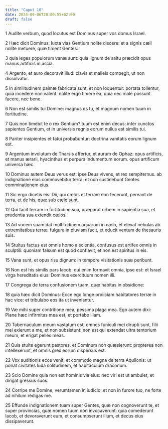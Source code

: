 ```yaml
---
title: "Caput 10"
date: 2024-09-06T20:00:55+02:00
draft: false
---
```



1 Audite verbum, quod locutus est Dominus super vos domus Israel.

2 Hæc dicit Dominus: Iuxta vias Gentium nolite discere: et a signis cæli nolite metuere, quæ timent Gentes:

3 quia leges populorum vanæ sunt: quia lignum de saltu præcidit opus manus artificis in ascia.

4 Argento, et auro decoravit illud: clavis et malleis compegit, ut non dissolvatur.

5 In similitudinem palmæ fabricata sunt, et non loquentur: portata tollentur, quia incedere non valent. nolite ergo timere ea, quia nec male possunt facere, nec bene.

6 Non est similis tui Domine: magnus es tu, et magnum nomen tuum in fortitudine.

7 Quis non timebit te o rex Gentium? tuum est enim decus: inter cunctos sapientes Gentium, et in universis regnis eorum nullus est similis tui.

8 Pariter insipientes et fatui probabuntur: doctrina vanitatis eorum lignum est.

9 Argentum involutum de Tharsis affertur, et aurum de Ophaz: opus artificis, et manus ærarii, hyacinthus et purpura indumentum eorum. opus artificum universa hæc.

10 Dominus autem Deus verus est: ipse Deus vivens, et rex sempiternus. ab indignatione eius commovebitur terra: et non sustinebunt Gentes comminationem eius.

11 Sic ergo dicetis eis: Dii, qui cælos et terram non fecerunt, pereant de terra, et de his, quæ sub cælo sunt.

12 Qui facit terram in fortitudine sua, præparat orbem in sapientia sua, et prudentia sua extendit cælos.

13 Ad vocem suam dat multitudinem aquarum in cælo, et elevat nebulas ab extremitatibus terræ: fulgura in pluviam facit, et educit ventum de thesauris suis.

14 Stultus factus est omnis homo a scientia, confusus est artifex omnis in sculptili: quoniam falsum est quod conflavit, et non est spiritus in eis.

15 Vana sunt, et opus risu dignum: in tempore visitationis suæ peribunt.

16 Non est his similis pars Iacob: qui enim formavit omnia, ipse est: et Israel virga hereditatis eius: Dominus exercituum nomen illi.

17 Congrega de terra confusionem tuam, quæ habitas in obsidione:

18 quia hæc dicit Dominus: Ecce ego longe proiiciam habitatores terræ in hac vice: et tribulabo eos ita ut inveniantur.

19 Væ mihi super contritione mea, pessima plaga mea. Ego autem dixi: Plane hæc infirmitas mea est, et portabo illam.

20 Tabernaculum meum vastatum est, omnes funiculi mei dirupti sunt, filii mei exierunt a me, et non subsistunt: non est qui extendat ultra tentorium meum, et erigat pelles meas.

21 Quia stulte egerunt pastores, et Dominum non quæsierunt: propterea non intellexerunt, et omnis grex eorum dispersus est.

22 Vox auditionis ecce venit, et commotio magna de terra Aquilonis: ut ponat civitates Iuda solitudinem, et habitaculum draconum.

23 Scio Domine quia non est hominis via eius: nec viri est ut ambulet, et dirigat gressus suos.

24 Corripe me Domine, verumtamen in iudicio: et non in furore tuo, ne forte ad nihilum redigas me.

25 Effunde indignationem tuam super Gentes, quæ non cognoverunt te, et super provincias, quæ nomen tuum non invocaverunt: quia comederunt Iacob, et devoraverunt eum, et consumpserunt illum, et decus eius dissipaverunt.

